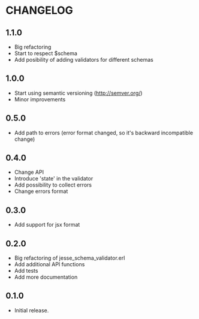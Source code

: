 # CHANGELOG

## 1.1.0

* Big refactoring
* Start to respect $schema
* Add posibility of adding validators for different schemas

## 1.0.0

* Start using semantic versioning (http://semver.org/)
* Minor improvements

## 0.5.0

* Add path to errors (error format changed, so it's backward incompatible change)

## 0.4.0

* Change API
* Introduce 'state' in the validator
* Add possibility to collect errors
* Change errors format

## 0.3.0

* Add support for jsx format

## 0.2.0

* Big refactoring of jesse_schema_validator.erl
* Add additional API functions
* Add tests
* Add more documentation

## 0.1.0

* Initial release.
